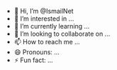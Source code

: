 - 👋 Hi, I’m @IsmailNet
- 👀 I’m interested in ...
- 🌱 I’m currently learning ...
- 💞️ I’m looking to collaborate on ...
- 📫 How to reach me ...
- 😄 Pronouns: ...
- ⚡ Fun fact: ...

<!---
IsmailNet/IsmailNet is a ✨ special ✨ repository because its `README.md` (this file) appears on your GitHub profile.
You can click the Preview link to take a look at your changes.
--->

